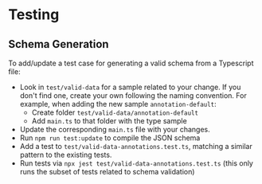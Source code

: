 # Testing

## Schema Generation

To add/update a test case for generating a valid schema from a Typescript file:

-   Look in `test/valid-data` for a sample related to your change. If you don't find one, create your own following the naming convention. For example, when adding the new sample `annotation-default`:
    -   Create folder `test/valid-data/annotation-default`
    -   Add `main.ts` to that folder with the type sample
-   Update the corresponding `main.ts` file with your changes.
-   Run `npm run test:update` to compile the JSON schema
-   Add a test to `test/valid-data-annotations.test.ts`, matching a similar pattern to the existing tests.
-   Run tests via `npx jest test/valid-data-annotations.test.ts` (this only runs the subset of tests related to schema validation)
